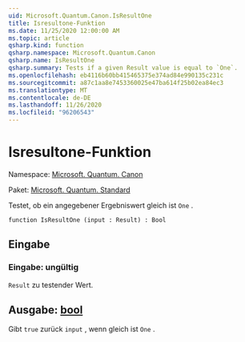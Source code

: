 ```yaml
---
uid: Microsoft.Quantum.Canon.IsResultOne
title: Isresultone-Funktion
ms.date: 11/25/2020 12:00:00 AM
ms.topic: article
qsharp.kind: function
qsharp.namespace: Microsoft.Quantum.Canon
qsharp.name: IsResultOne
qsharp.summary: Tests if a given Result value is equal to `One`.
ms.openlocfilehash: eb4116b60bb415465375e374ad84e990135c231c
ms.sourcegitcommit: a87c1aa8e7453360025e47ba614f25b02ea84ec3
ms.translationtype: MT
ms.contentlocale: de-DE
ms.lasthandoff: 11/26/2020
ms.locfileid: "96206543"
---
```

# <a name="isresultone-function"></a>Isresultone-Funktion

Namespace: [Microsoft. Quantum. Canon](xref:Microsoft.Quantum.Canon)

Paket: [Microsoft. Quantum. Standard](https://nuget.org/packages/Microsoft.Quantum.Standard)


Testet, ob ein angegebener Ergebniswert gleich ist `One` .

```qsharp
function IsResultOne (input : Result) : Bool
```


## <a name="input"></a>Eingabe

### <a name="input--__invalidresult__"></a>Eingabe: __ungültig <Result>__

`Result` zu testender Wert.



## <a name="output--bool"></a>Ausgabe: [bool](xref:microsoft.quantum.lang-ref.bool)

Gibt `true` zurück `input` , wenn gleich ist `One` .